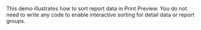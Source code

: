 This demo illustrates how to sort report data in Print Preview. You do not need to write any code to enable interactive sorting for detail data or report groups.
